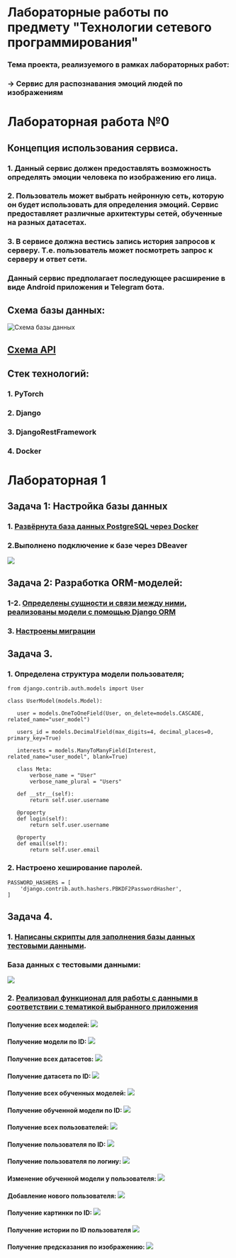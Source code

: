 # Лабораторные работы по предмету "Технологии сетевого программирования"

### Тема проекта, реализуемого в рамках лабораторных работ:
### -> Сервис для распознавания эмоций людей по изображениям

# Лабораторная работа №0

## Концепция использования сервиса.

### 1. Данный сервис должен предоставлять возможность определять эмоции человека по изображению его лица.

### 2. Пользователь может выбрать нейронную сеть, которую он будет использовать для определения эмоций. Сервис предоставляет различные архитектуры сетей, обученные на разных датасетах.

### 3. В сервисе должна вестись запись история запросов к серверу. Т.е. пользователь может посмотреть запрос к серверу и ответ сети.

### Данный сервис предполагает последующее расширение в виде Android приложения и Telegram бота.

## Схема базы данных:
![Схема базы данных](images/db_v_2.png)

## [Схема API](api.yaml)

## Стек технологий:

### 1. PyTorch
### 2. Django
### 3. DjangoRestFramework
### 4. Docker

# Лабораторная 1

## Задача 1: Настройка базы данных
### 1. [Развёрнута база данных PostgreSQL через Docker](Dockerfile)
### 2.Выполнено подключение к базе через DBeaver 
![](images/connection_to_database.png)

## Задача 2: Разработка ORM-моделей:

### 1-2. [Определены сущности и связи между ними, реализованы модели с помощью Django ORM](src\fer_server\fer_database_app\models.py)

### 3. [Настроены миграции](src\fer_server\fer_database_app\migrations\0001_initial.py)

## Задача 3.

### 1. Определена структура модели пользователя;
 ```
 from django.contrib.auth.models import User

class UserModel(models.Model):
 
    user = models.OneToOneField(User, on_delete=models.CASCADE, related_name="user_model")

    users_id = models.DecimalField(max_digits=4, decimal_places=0, primary_key=True)

    interests = models.ManyToManyField(Interest, related_name="user_model", blank=True)

    class Meta:
        verbose_name = "User"
        verbose_name_plural = "Users"

    def __str__(self):
        return self.user.username

    @property
    def login(self):
        return self.user.username

    @property
    def email(self):
        return self.user.email
```

### 2. Настроено хеширование паролей.
```
PASSWORD_HASHERS = [
    'django.contrib.auth.hashers.PBKDF2PasswordHasher',
]
```

## Задача 4.
### 1. [Написаны скрипты для заполнения базы данных тестовыми данными](src\fer_server\Scripts_DB.py).

### База данных с тестовыми данными:
![](images/db_filling_script.png)

### 2. [Реализовал функционал для работы с данными в соответствии с тематикой выбранного приложения](Queryes.py)

#### Получение всех моделей: ![](images/Postman_get_all_models.png)

#### Получение модели по ID: ![](images/Postman_get_one_model.png)

#### Получение всех датасетов: ![](images/Postman_get_all_datasets.png)

#### Получение датасета по ID: ![](images/Postman_get_one_dataset.png)

#### Получение всех обученных моделей: ![](images/Postman_get_all_trained.png)

#### Получение обученной модели по ID: ![](images/Postman_get_one_trained.png)

#### Получение всех пользователей: ![](images/Postman_get_all_users.png)

#### Получение пользователя по ID: ![](images/Postman_get_one_user.png)

#### Получение пользователя по логину: ![](images/Postman_get_one_user_id.png)

#### Изменение обученной модели у пользователя: ![](images/Postman_change_one_user_model.png)

#### Добавление нового пользователя: ![](images/Postman_post_one_user.png)

#### Получение картинки по ID: ![](images/Postman_get_one_image.png)

#### Получение истории по ID пользователя ![](images/Postman_get_history_one_user.png)

#### Получение предсказания по изображению: ![](images/NotPostman_post_history_get_result.png)